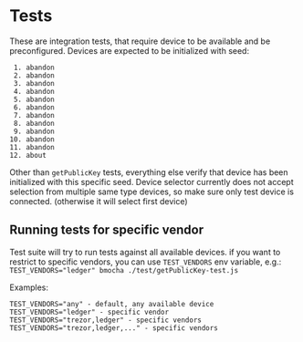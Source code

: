 Tests
====

These are integration tests, that require device to be available and be
preconfigured. Devices are expected to be initialized with
seed:

```
 1. abandon
 2. abandon
 3. abandon
 4. abandon
 5. abandon
 6. abandon
 7. abandon
 8. abandon
 9. abandon
10. abandon
11. abandon
12. about
```

Other than `getPublicKey` tests, everything else verify that device has been
initialized with this specific seed.
Device selector currently does not accept selection from multiple same type
devices, so make sure only test device is connected. (otherwise it will select
first device)

## Running tests for specific vendor

Test suite will try to run tests against all available devices.
if you want to restrict to specific vendors, you can use `TEST_VENDORS` env
variable, e.g.: `TEST_VENDORS="ledger" bmocha ./test/getPublicKey-test.js`

Examples:
```
TEST_VENDORS="any" - default, any available device
TEST_VENDORS="ledger" - specific vendor
TEST_VENDORS="trezor,ledger" - specific vendors
TEST_VENDORS="trezor,ledger,..." - specific vendors
```
